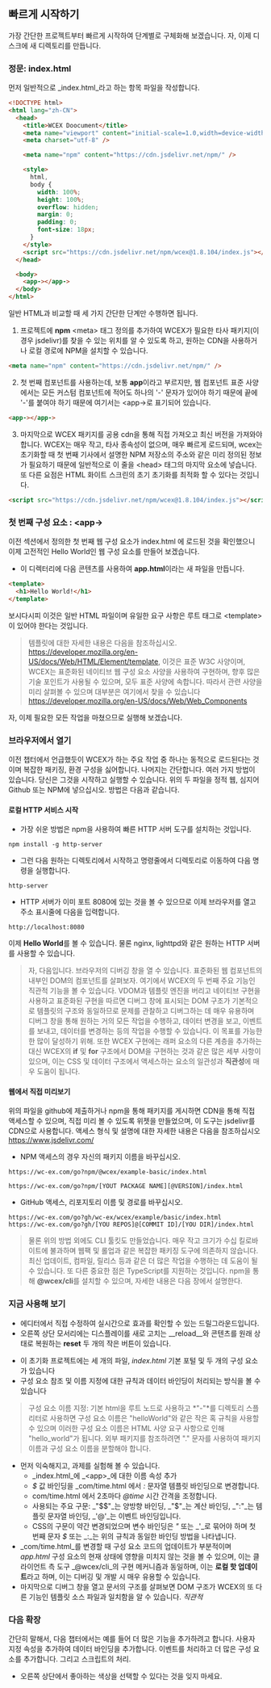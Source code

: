 <!--DESC: {icon:{name:"sports_score",pkg:"mdi",type:"filled"},id:2} -->

## 빠르게 시작하기

가장 간단한 프로젝트부터 빠르게 시작하여 단계별로 구체화해 보겠습니다. 자, 이제 디스크에 새 디렉토리를 만듭니다.

### 정문: index.html

먼저 일반적으로 _index.html_라고 하는 항목 파일을 작성합니다.

```html
<!DOCTYPE html>
<html lang="zh-CN">
  <head>
    <title>WCEX Doocument</title>
    <meta name="viewport" content="initial-scale=1.0,width=device-width" />
    <meta charset="utf-8" />

    <meta name="npm" content="https://cdn.jsdelivr.net/npm/" />

    <style>
      html,
      body {
        width: 100%;
        height: 100%;
        overflow: hidden;
        margin: 0;
        padding: 0;
        font-size: 18px;
      }
    </style>
    <script src="https://cdn.jsdelivr.net/npm/wcex@1.8.104/index.js"></script>
  </head>

  <body>
    <app-></app->
  </body>
</html>
```

일반 HTML과 비교할 때 세 가지 간단한 단계만 수행하면 됩니다.

1. 프로젝트에 **npm** \<meta\> 태그 정의를 추가하여 WCEX가 필요한 타사 패키지(이 경우 jsdelivr)를 찾을 수 있는 위치를 알 수 있도록 하고, 원하는 CDN을 사용하거나 로컬 경로에 NPM을 설치할 수 있습니다.

```html
<meta name="npm" content="https://cdn.jsdelivr.net/npm/" />
```

2. 첫 번째 컴포넌트를 사용하는데, 보통 **app**이라고 부르지만, 웹 컴포넌트 표준 사양에서는 모든 커스텀 컴포넌트에 적어도 하나의 '-' 문자가 있어야 하기 때문에 끝에 '-'를 붙여야 하기 때문에 여기서는 \<app-\>로 표기되어 있습니다.

```html
<app-></app->
```

3. 마지막으로 WCEX 패키지를 공용 cdn을 통해 직접 가져오고 최신 버전을 가져와야 합니다. WCEX는 매우 작고, 타사 종속성이 없으며, 매우 빠르게 로드되며, wcex는 초기화할 때 첫 번째 기사에서 설명한 NPM 저장소의 주소와 같은 미리 정의된 정보가 필요하기 때문에 일반적으로 이 줄을 \<head\> 태그의 마지막 요소에 넣습니다. 또 다른 요점은 HTML 화이트 스크린의 초기 초기화를 최적화 할 수 있다는 것입니다.

```html
<script src="https://cdn.jsdelivr.net/npm/wcex@1.8.104/index.js"></script>
```

### 첫 번째 구성 요소 : **\<app-\>**

이전 섹션에서 정의한 첫 번째 웹 구성 요소가 index.html 에 로드된 것을 확인했으니 이제 고전적인 Hello World인 웹 구성 요소를 만들어 보겠습니다.

- 이 디렉터리에 다음 콘텐츠를 사용하여 **app.html**이라는 새 파일을 만듭니다.

```html
<template>
  <h1>Hello World!</h1>
</template>
```

보시다시피 이것은 일반 HTML 파일이며 유일한 요구 사항은 루트 태그로 \<template\>이 있어야 한다는 것입니다.

> 템플릿에 대한 자세한 내용은 다음을 참조하십시오. https://developer.mozilla.org/en-US/docs/Web/HTML/Element/template, 이것은 표준 W3C 사양이며, WCEX는 표준화된 네이티브 웹 구성 요소 사양을 사용하여 구현하며, 향후 많은 기술 포인트가 사용될 수 있으며, 모두 표준 사양에 속합니다. 따라서 관련 사양을 미리 살펴볼 수 있으며 대부분은 여기에서 찾을 수 있습니다 https://developer.mozilla.org/en-US/docs/Web/Web_Components

자, 이제 필요한 모든 작업을 마쳤으므로 실행해 보겠습니다.

### 브라우저에서 열기

이전 챕터에서 언급했듯이 WCEX가 하는 주요 작업 중 하나는 동적으로 로드된다는 것이며 복잡한 패키징, 환경 구성을 싫어합니다. 나머지는 간단합니다. 여러 가지 방법이 있습니다. 당신은 그것을 시작하고 실행할 수 있습니다. 위의 두 파일을 정적 웹, 심지어 Github 또는 NPM에 넣으십시오. 방법은 다음과 같습니다.

#### 로컬 HTTP 서비스 시작

- 가장 쉬운 방법은 npm을 사용하여 빠른 HTTP 서버 도구를 설치하는 것입니다.

```shell
npm install -g http-server
```

- 그런 다음 원하는 디렉토리에서 시작하고 명령줄에서 디렉토리로 이동하여 다음 명령을 실행합니다.

```shell
http-server
```

- HTTP 서버가 이미 포트 8080에 있는 것을 볼 수 있으므로 이제 브라우저를 열고 주소 표시줄에 다음을 입력합니다.

```
http://localhost:8080
```

이제 **Hello World**를 볼 수 있습니다. 물론 nginx, lighttpd와 같은 원하는 HTTP 서버를 사용할 수 있습니다.

> 자, 다음입니다. 브라우저의 디버깅 창을 열 수 있습니다. 표준화된 웹 컴포넌트의 내부인 DOM의 컴포넌트를 살펴보자. 여기에서 WCEX의 두 번째 주요 기능인 직관적 기능을 볼 수 있습니다. VDOM과 템플릿 엔진을 버리고 네이티브 구현을 사용하고 표준화된 구현을 따르면 디버그 창에 표시되는 DOM 구조가 기본적으로 템플릿의 구조와 동일하므로 문제를 관찰하고 디버그하는 데 매우 유용하며 디버그 창을 통해 원하는 거의 모든 작업을 수행하고, 데이터 변경을 보고, 이벤트를 보내고, 데이터를 변경하는 등의 작업을 수행할 수 있습니다. 이 목표를 가능한 한 많이 달성하기 위해. 또한 WCEX 구현에는 래퍼 요소의 다른 계층을 추가하는 대신 WCEX의 **if** 및 **for** 구조에서 DOM을 구현하는 것과 같은 많은 세부 사항이 있으며, 이는 CSS 및 데이터 구조에서 액세스하는 요소의 일관성과 **직관성**에 매우 도움이 됩니다.

#### 웹에서 직접 미리보기

위의 파일을 github에 제출하거나 npm을 통해 패키지를 게시하면 CDN을 통해 직접 액세스할 수 있으며, 직접 미리 볼 수 있도록 위젯을 만들었으며, 이 도구는 jsdelivr를 CDN으로 사용합니다.
액세스 형식 및 설명에 대한 자세한 내용은 다음을 참조하십시오 https://www.jsdelivr.com/

- NPM 액세스의 경우 자신의 패키지 이름을 바꾸십시오.

```
https://wc-ex.com/go?npm/@wcex/example-basic/index.html

https://wc-ex.com/go?npm/[YOUT PACKAGE NAME][@VERSION]/index.html

```

- GitHub 액세스, 리포지토리 이름 및 경로를 바꾸십시오.

```
https://wc-ex.com/go?gh/wc-ex/wcex/example/basic/index.html
https://wc-ex.com/go?gh/[YOU REPOS]@[COMMIT ID]/[YOU DIR]/index.html
```

> 물론 위의 방법 외에도 CLI 툴킷도 만들었습니다. 매우 작고 크기가 수십 킬로바이트에 불과하며 웹팩 및 롤업과 같은 복잡한 패키징 도구에 의존하지 않습니다. 최신 업데이트, 컴파일, 릴리스 등과 같은 더 많은 작업을 수행하는 데 도움이 될 수 있습니다. 또 다른 중요한 점은 TypeScript를 지원하는 것입니다. npm을 통해 **@wcex/cli**를 설치할 수 있으며, 자세한 내용은 다음 장에서 설명한다.

### 지금 사용해 보기
- 에디터에서 직접 수정하여 실시간으로 효과를 확인할 수 있는 드릴그라운드입니다.
- 오른쪽 상단 모서리에는 디스플레이를 새로 고치는 __reload__와 콘텐츠를 원래 상태로 복원하는 __reset__ 두 개의 작은 버튼이 있습니다.

<div>
<wcex-doc.com-playground files="['first/index.html','first/app.html','first/com/time.html']"></wcex-doc.com-playground>
</div>

- 이 초기화 프로젝트에는 세 개의 파일, _index.html_ 기본 포털 및 두 개의 구성 요소가 있습니다
- 구성 요소 참조 및 이름 지정에 대한 규칙과 데이터 바인딩이 처리되는 방식을 볼 수 있습니다
> 구성 요소 이름 지정: 기본 html을 루트 노드로 사용하고 *"-"*를 디렉토리 스플리터로 사용하면 구성 요소 이름은 "helloWorld"와 같은 작은 혹 규칙을 사용할 수 있으며 이러한 구성 요소 이름은 HTML 사양 요구 사항으로 인해 "hello_world"가 됩니다. 외부 패키지를 참조하려면 "." 문자를 사용하여 패키지 이름과 구성 요소 이름을 분할해야 합니다.  
- 먼저 익숙해지고, 과제를 실험해 볼 수 있습니다.
  - _index.html_에 _\<app\>_에 대한 이름 속성 추가 
  - _$_ 값 바인딩을 _com/time.html 에서 _:_ 문자열 템플릿 바인딩으로 변경합니다. 
  - com/time.html 에서 2초마다 _@time_ 시간 간격을 조정합니다. 
  - 사용되는 주요 구문: _"$$"_는 양방향 바인딩, _"$"_는 계산 바인딩, _":"_는 템플릿 문자열 바인딩, _'@'_는 이벤트 바인딩입니다.
  - CSS의 구문이 약간 변경되었으며 변수 바인딩은 _"_ 또는 _'_로 묶어야 하며 첫 번째 문자 _$_ 또는 _:_는 위의 규칙과 동일한 바인딩 방법을 나타냅니다.
- _com/time.html_를 변경할 때 구성 요소 코드의 업데이트가 부분적이며 _app.html_ 구성 요소의 현재 상태에 영향을 미치지 않는 것을 볼 수 있으며, 이는 클라이언트 측 도구 _@wcex/cli_의 구현 메커니즘과 동일하며, 이는 **로컬 핫 업데이트**라고 하며, 이는 디버깅 및 개발 시 매우 유용할 수 있습니다.
- 마지막으로 디버그 창을 열고 문서의 구조를 살펴보면 DOM 구조가 WCEX의 또 다른 기능인 템플릿 소스 파일과 일치함을 알 수 있습니다. *직관적*


### 다음 확장

간단히 말해서, 다음 챕터에서는 예를 들어 더 많은 기능을 추가하려고 합니다. 사용자 지정 속성을 추가하여 데이터 바인딩을 추가합니다. 이벤트를 처리하고 더 많은 구성 요소를 추가합니다.
그리고 스크립트의 처리.
- 오른쪽 상단에서 좋아하는 색상을 선택할 수 있다는 것을 잊지 마세요.

